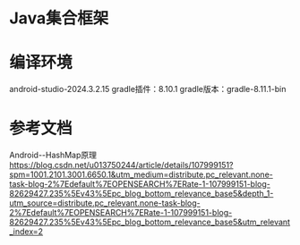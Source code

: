 # Java集合框架

# 编译环境
android-studio-2024.3.2.15
gradle插件：8.10.1
gradle版本：gradle-8.11.1-bin


# 参考文档
Android--HashMap原理
https://blog.csdn.net/u013750244/article/details/107999151?spm=1001.2101.3001.6650.1&utm_medium=distribute.pc_relevant.none-task-blog-2%7Edefault%7EOPENSEARCH%7ERate-1-107999151-blog-82629427.235%5Ev43%5Epc_blog_bottom_relevance_base5&depth_1-utm_source=distribute.pc_relevant.none-task-blog-2%7Edefault%7EOPENSEARCH%7ERate-1-107999151-blog-82629427.235%5Ev43%5Epc_blog_bottom_relevance_base5&utm_relevant_index=2
